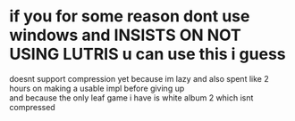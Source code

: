 # if you for some reason dont use windows and INSISTS ON NOT USING LUTRIS u can use this i guess   
doesnt support compression yet because im lazy and also spent like 2 hours on making a usable impl before giving up  
and because the only leaf game i have is white album 2 which isnt compressed 
